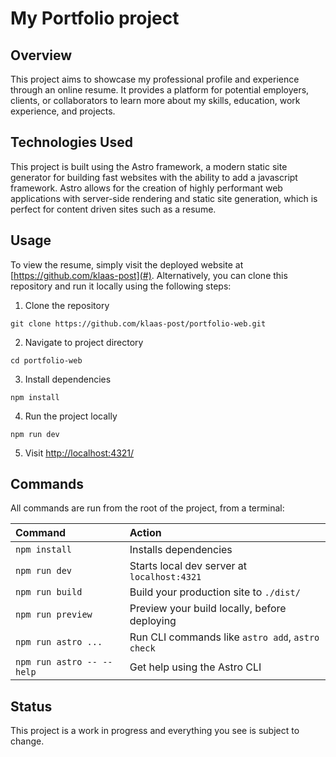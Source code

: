 # My Portfolio project

## Overview

This project aims to showcase my professional profile and experience through an online resume. It provides a platform for potential employers, clients, or collaborators to learn more about my skills, education, work experience, and projects.

## Technologies Used

This project is built using the Astro framework, a modern static site generator for building fast websites with the ability to add a javascript framework. Astro allows for the creation of highly performant web applications with server-side rendering and static site generation, which is perfect for content driven sites such as a resume.

## Usage

To view the resume, simply visit the deployed website at [https://github.com/klaas-post](#). Alternatively, you can clone this repository and run it locally using the following steps:

1. Clone the repository

```
git clone https://github.com/klaas-post/portfolio-web.git
```

2. Navigate to project directory

```
cd portfolio-web
```

3. Install dependencies

```
npm install
```

4. Run the project locally

```
npm run dev
```

5. Visit <http://localhost:4321/>

## Commands

All commands are run from the root of the project, from a terminal:

| Command                   | Action                                           |
| :------------------------ | :----------------------------------------------- |
| `npm install`             | Installs dependencies                            |
| `npm run dev`             | Starts local dev server at `localhost:4321`      |
| `npm run build`           | Build your production site to `./dist/`          |
| `npm run preview`         | Preview your build locally, before deploying     |
| `npm run astro ...`       | Run CLI commands like `astro add`, `astro check` |
| `npm run astro -- --help` | Get help using the Astro CLI                     |

## Status

This project is a work in progress and everything you see is subject to change.  
